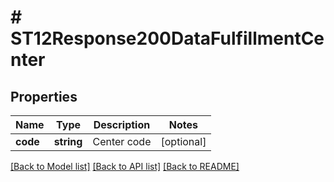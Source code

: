 # # ST12Response200DataFulfillmentCenter

## Properties

Name | Type | Description | Notes
------------ | ------------- | ------------- | -------------
**code** | **string** | Center code | [optional]

[[Back to Model list]](../../README.md#models) [[Back to API list]](../../README.md#endpoints) [[Back to README]](../../README.md)
